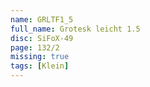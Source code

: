 ```yaml
---
name: GRLTF1_5
full_name: Grotesk leicht 1.5
disc: SiFoX-49
page: 132/2
missing: true
tags: [Klein]
---
```

